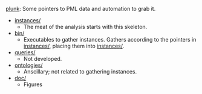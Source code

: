 [plunk](https://github.com/timrdf/plunk/tree/master/bin): Some pointers to PML data and automation to grab it.

* [instances/](https://github.com/timrdf/plunk/tree/master/instances)
    * The meat of the analysis starts with this skeleton.
* [bin/](https://github.com/timrdf/plunk/tree/master/bin)
    * Executables to gather instances. Gathers according to the pointers in [instances/](https://github.com/timrdf/plunk/tree/master/instances), placing them into [instances/](https://github.com/timrdf/plunk/tree/master/instances).
* [queries/](https://github.com/timrdf/plunk/tree/master/queries)
    * Not developed.
* [ontologies/](https://github.com/timrdf/plunk/tree/master/ontologies)
    * Anscillary; not related to gathering instances.
* [doc/](https://github.com/timrdf/plunk/tree/master/doc)
    * Figures
